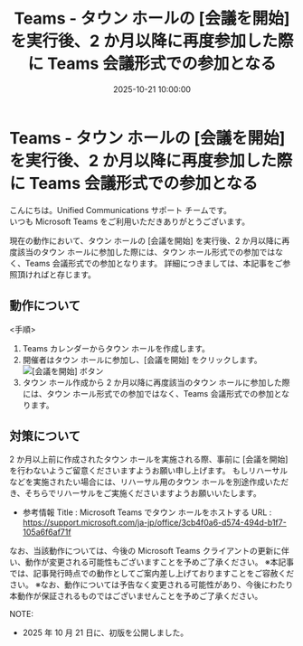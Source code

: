 ﻿---
title: Teams - タウン ホールの [会議を開始] を実行後、2 か月以降に再度参加した際に Teams 会議形式での参加となる
date: 2025-10-21 10:00:00
tags:
  - Teams
  - Mobile
---

# Teams - タウン ホールの [会議を開始] を実行後、2 か月以降に再度参加した際に Teams 会議形式での参加となる

こんにちは。Unified Communications サポート チームです。  
いつも Microsoft Teams をご利用いただきありがとうございます。  

現在の動作において、タウン ホールの [会議を開始] を実行後、2 か月以降に再度該当のタウン ホールに参加した際には、タウン ホール形式での参加ではなく、Teams 会議形式での参加となります。
詳細につきましては、本記事をご参照頂ければと存じます。

## 動作について
<手順>

1) Teams カレンダーからタウン ホールを作成します。
2) 開催者はタウン ホールに参加し、[会議を開始] をクリックします。
![[会議を開始] ボタン](./start_meeting.png)
3) タウン ホール作成から 2 か月以降に再度該当のタウン ホールに参加した際には、タウン ホール形式での参加ではなく、Teams 会議形式での参加となります。

## 対策について
2 か月以上前に作成されたタウン ホールを実施される際、事前に [会議を開始] を行わないようご留意くださいますようお願い申し上げます。
もしリハーサルなどを実施されたい場合には、リハーサル用のタウン ホールを別途作成いただき、そちらでリハーサルをご実施くださいますようお願いいたします。

- 参考情報
Title : Microsoft Teams でタウン ホールをホストする
URL : https://support.microsoft.com/ja-jp/office/3cb4f0a6-d574-494d-b1f7-105a6f6af71f


なお、当該動作については、今後の Microsoft Teams クライアントの更新に伴い、動作が変更される可能性もございますことを予めご了承ください。
※本記事では、記事発行時点での動作としてご案内差し上げておりますことをご容赦ください。
※なお、動作については予告なく変更される可能性があり、今後にわたり本動作が保証されるものではございませんことを予めご了承ください。  

NOTE:  
- 2025 年 10 月 21 日に、初版を公開しました。

